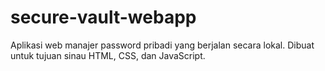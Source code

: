 # secure-vault-webapp
Aplikasi web manajer password pribadi yang berjalan secara lokal. Dibuat untuk tujuan sinau HTML, CSS, dan JavaScript.
